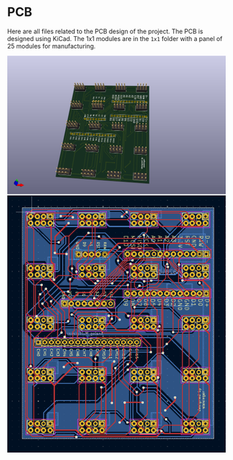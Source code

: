 # PCB

Here are all files related to the PCB design of the project.
The PCB is designed using KiCad.
The 1x1 modules are in the `1x1` folder with a panel of 25 modules for manufacturing.

![PCB](./../documentation/images/pcb_3D.png)
![PCB](./../documentation/images/pcb_KiCad_screenshot.png)